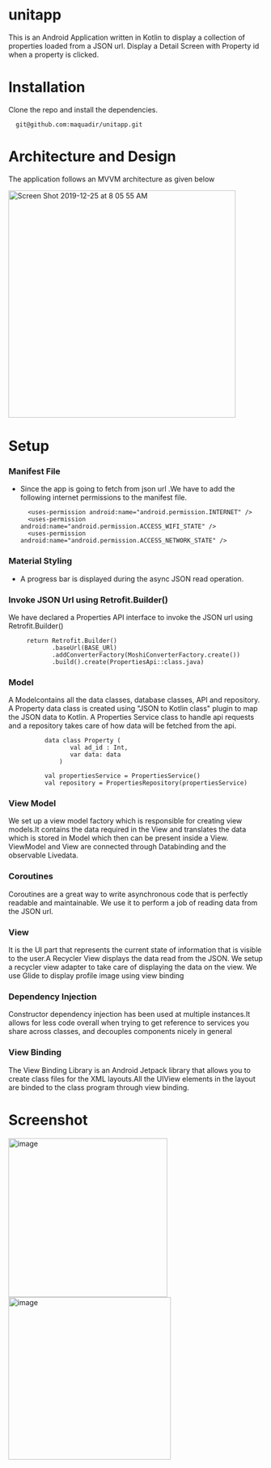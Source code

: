 # unitapp
This is an Android Application written in Kotlin to display a collection of properties loaded from a JSON url. Display a Detail Screen with Property id when a property is clicked.

# Installation
Clone the repo and install the dependencies.

      git@github.com:maquadir/unitapp.git

# Architecture and Design
The application follows an MVVM architecture as given below

<img width="449" alt="Screen Shot 2019-12-25 at 8 05 55 AM" src="https://user-images.githubusercontent.com/19331629/71425127-6ca3cc00-26ed-11ea-98b5-a344b54b7050.png">

# Setup
### Manifest File
- Since the app is going to fetch from json url .We have to add the following internet permissions to the manifest file.
    
        <uses-permission android:name="android.permission.INTERNET" />
        <uses-permission android:name="android.permission.ACCESS_WIFI_STATE" />
        <uses-permission android:name="android.permission.ACCESS_NETWORK_STATE" />

### Material Styling
- A progress bar is displayed during the async JSON read operation.

### Invoke JSON Url using Retrofit.Builder()
We have declared a Properties API interface to invoke the JSON url using Retrofit.Builder()

         return Retrofit.Builder()
                .baseUrl(BASE_URl)
                .addConverterFactory(MoshiConverterFactory.create())
                .build().create(PropertiesApi::class.java)

### Model
A Modelcontains all the data classes, database classes, API and repository.
A Property data class is created using "JSON to Kotlin class" plugin to map the JSON data to Kotlin. A Properties Service class to handle api requests and a repository takes care of how data will be fetched from the api.
              
              data class Property (
                     val ad_id : Int,
                     var data: data
                  )
                  
              val propertiesService = PropertiesService()
              val repository = PropertiesRepository(propertiesService)

### View Model
We set up a view model factory which is responsible for creating view models.It contains the data required in the View and translates the data which is stored in Model which then can be present inside a View. ViewModel and View are connected through Databinding and the observable Livedata.

### Coroutines
Coroutines are a great way to write asynchronous code that is perfectly readable and maintainable. We use it to perform a job of reading data from the JSON url.

### View
It is the UI part that represents the current state of information that is visible to the user.A Recycler View displays the data read from the JSON. We setup a recycler view adapter to take care of displaying the data on the view.
We use Glide to display profile image using view binding

### Dependency Injection
Constructor dependency injection has been used at multiple instances.It allows for less code overall when trying to get reference to services you share across classes, and decouples components nicely in general

### View Binding
The View Binding Library is an Android Jetpack library that allows you to create class files for the XML layouts.All the UIView elements in the layout are binded to the class program through view binding.

# Screenshot

<img width="314" alt="image" src="https://user-images.githubusercontent.com/19331629/165742648-09d4e84d-0bbc-4353-97c3-ad34c8674e97.png">

<img width="321" alt="image" src="https://user-images.githubusercontent.com/19331629/165748603-fcb63536-fa9b-4c40-a077-4c68ac14ceec.png">


